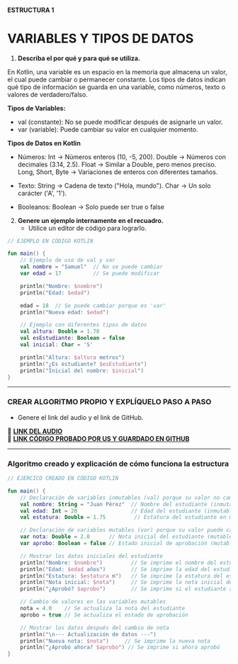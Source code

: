 #### ESTRUCTURA 1  
# VARIABLES Y TIPOS DE DATOS

1. **Describa el por qué y para qué se utiliza.**

En Kotlin, una variable es un espacio en la memoria que almacena un valor, el cual puede cambiar o permanecer constante.
Los tipos de datos indican qué tipo de información se guarda en una variable, como números, texto o valores de verdadero/falso.

**Tipos de Variables:**
- val (constante): No se puede modificar después de asignarle un valor.
- var (variable): Puede cambiar su valor en cualquier momento.

**Tipos de Datos en Kotlin**
- Números:
Int → Números enteros (10, -5, 200).
Double → Números con decimales (3.14, 2.5).
Float → Similar a Double, pero menos preciso.
Long, Short, Byte → Variaciones de enteros con diferentes tamaños.

- Texto:
String → Cadena de texto ("Hola, mundo").
Char → Un solo carácter ('A', '1').

- Booleanos:
Boolean → Solo puede ser true o false



2. **Genere un ejemplo internamente en el recuadro.**  
   - Utilice un editor de código para lograrlo.  

```kotlin
// EJEMPLO EN CÓDIGO KOTLIN

fun main() {
    // Ejemplo de uso de val y var
    val nombre = "Samuel"  // No se puede cambiar
    var edad = 17          // Se puede modificar

    println("Nombre: $nombre")
    println("Edad: $edad")

    edad = 18  // Se puede cambiar porque es 'var'
    println("Nueva edad: $edad")

    // Ejemplo con diferentes tipos de datos
    val altura: Double = 1.78
    val esEstudiante: Boolean = false
    val inicial: Char = 'S'

    println("Altura: $altura metros")
    println("¿Es estudiante? $esEstudiante")
    println("Inicial del nombre: $inicial")
}


```

---

### CREAR ALGORITMO PROPIO Y EXPLÍQUELO PASO A PASO  
- Genere el link del audio y el link de GitHub.  

🔗 **[LINK DEL AUDIO](https://github.com/Beltran18/Kotlin/blob/beb2dc12fb0ebcc7ef5fa44f7ba7ed77a11bd0b3/tarjeta1/audio-tarjeta1.ogg)**  
🔗 **[LINK CÓDIGO PROBADO POR US Y GUARDADO EN GITHUB](https://github.com/Beltran18/Kotlin/blob/4786c503181391eb065b9ea962e2a517275d4359/tarjeta1/img-tarjeta1.png)**  

---

### Algoritmo creado y explicación de cómo funciona la estructura  

```kotlin
// EJERCICO CREADO EN CÓDIGO KOTLIN

fun main() {
    // Declaración de variables inmutables (val) porque su valor no cambia
    val nombre: String = "Juan Pérez"  // Nombre del estudiante (inmutable)
    val edad: Int = 20                 // Edad del estudiante (inmutable)
    val estatura: Double = 1.75         // Estatura del estudiante en metros (inmutable)

    // Declaración de variables mutables (var) porque su valor puede cambiar
    var nota: Double = 2.0      // Nota inicial del estudiante (mutable)
    var aprobo: Boolean = false // Estado inicial de aprobación (mutable)

    // Mostrar los datos iniciales del estudiante
    println("Nombre: $nombre")         // Se imprime el nombre del estudiante
    println("Edad: $edad años")        // Se imprime la edad del estudiante
    println("Estatura: $estatura m")   // Se imprime la estatura del estudiante
    println("Nota inicial: $nota")     // Se imprime la nota inicial del estudiante
    println("¿Aprobó? $aprobo")        // Se imprime si el estudiante aprobó o no

    // Cambio de valores en las variables mutables
    nota = 4.0    // Se actualiza la nota del estudiante
    aprobo = true // Se actualiza el estado de aprobación

    // Mostrar los datos después del cambio de nota
    println("\n--- Actualización de datos ---")
    println("Nueva nota: $nota")     // Se imprime la nueva nota
    println("¿Aprobó ahora? $aprobo") // Se imprime si ahora aprobó
}


```
